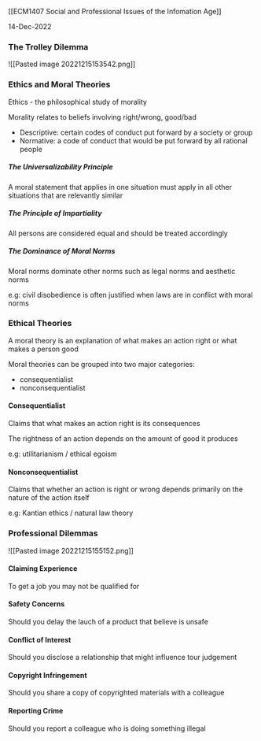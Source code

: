 [[ECM1407 Social and Professional Issues of the Infomation Age]]

14-Dec-2022


### The Trolley Dilemma

![[Pasted image 20221215153542.png]]


### Ethics and Moral Theories

Ethics - the philosophical study of morality

Morality relates to beliefs involving right/wrong, good/bad
- Descriptive: certain codes of conduct put forward by a society or group
- Normative: a code of conduct that would be put forward by all rational people

##### The Universalizability Principle

A moral statement that applies in one situation must apply in all other situations that are relevantly similar

##### The Principle of Impartiality

All persons are considered equal and should be treated accordingly

##### The Dominance of Moral Norms

Moral norms dominate other norms such as legal norms and aesthetic norms

e.g: civil disobedience is often justified when laws are in conflict with moral norms


### Ethical Theories

A moral theory is an explanation of what makes an action right or what makes a person good

Moral theories can be grouped into two major categories:
- consequentialist
- nonconsequentialist

#### Consequentialist

Claims that what makes an action right is its consequences

The rightness of an action depends on the amount of good it produces

e.g: utilitarianism / ethical egoism

#### Nonconsequentialist

Claims that whether an action is right or wrong depends primarily on the nature of the action itself

e.g: Kantian ethics / natural law theory


### Professional Dilemmas

![[Pasted image 20221215155152.png]]


#### Claiming Experience

To get a job you may not be qualified for

#### Safety Concerns

Should you delay the lauch of a product that believe is unsafe

#### Conflict of Interest

Should you disclose  a relationship that might influence tour judgement

#### Copyright Infringement

Should you share a copy of copyrighted materials with a colleague

#### Reporting Crime

Should you report a colleague who is doing something illegal
